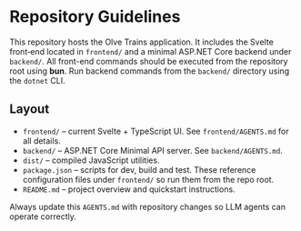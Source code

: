 # Repository Guidelines

This repository hosts the Olve Trains application.  It includes the Svelte
front‑end located in `frontend/` and a minimal ASP.NET Core backend under
`backend/`. All front-end commands should be executed from the repository root
using **bun**. Run backend commands from the `backend/` directory using the
`dotnet` CLI.

## Layout

- `frontend/` – current Svelte + TypeScript UI. See `frontend/AGENTS.md` for all
  details.
- `backend/` – ASP.NET Core Minimal API server. See `backend/AGENTS.md`.
- `dist/` – compiled JavaScript utilities.
- `package.json` – scripts for dev, build and test. These reference
  configuration files under `frontend/` so run them from the repo root.
- `README.md` – project overview and quickstart instructions.

Always update this `AGENTS.md` with repository changes so LLM agents can operate
correctly.
